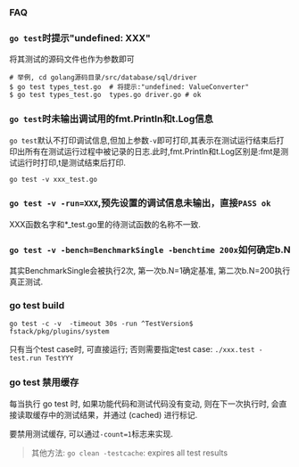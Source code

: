### FAQ

### `go test`时提示"undefined: XXX"

将其测试的源码文件也作为参数即可

```shell
# 举例, cd golang源码目录/src/database/sql/driver
$ go test types_test.go  # 将提示:"undefined: ValueConverter"
$ go test types_test.go  types.go driver.go # ok
```

### `go test`时未输出调试用的fmt.Println和t.Log信息

`go test`默认不打印调试信息,但加上参数`-v`即可打印,其表示在测试运行结束后打印出所有在测试运行过程中被记录的日志.此时,fmt.Println和t.Log区别是:fmt是测试运行时打印,t是测试结束后打印.


	go test -v xxx_test.go

### `go test -v -run=XXX`,预先设置的调试信息未输出，直接`PASS ok`

XXX函数名字和*_test.go里的待测试函数的名称不一致.


### `go test -v -bench=BenchmarkSingle -benchtime 200x`如何确定b.N
其实BenchmarkSingle会被执行2次, 第一次b.N=1确定基准, 第二次b.N=200执行真正测试.

### go test build
`go test -c -v  -timeout 30s -run ^TestVersion$ fstack/pkg/plugins/system`

只有当个test case时, 可直接运行; 否则需要指定test case: `./xxx.test -test.run TestYYY`

### go test 禁用缓存
每当执行 go test 时, 如果功能代码和测试代码没有变动, 则在下一次执行时, 会直接读取缓存中的测试结果，并通过 (cached) 进行标记.

要禁用测试缓存, 可以通过`-count=1`标志来实现.

> 其他方法: `go clean -testcache`: expires all test results